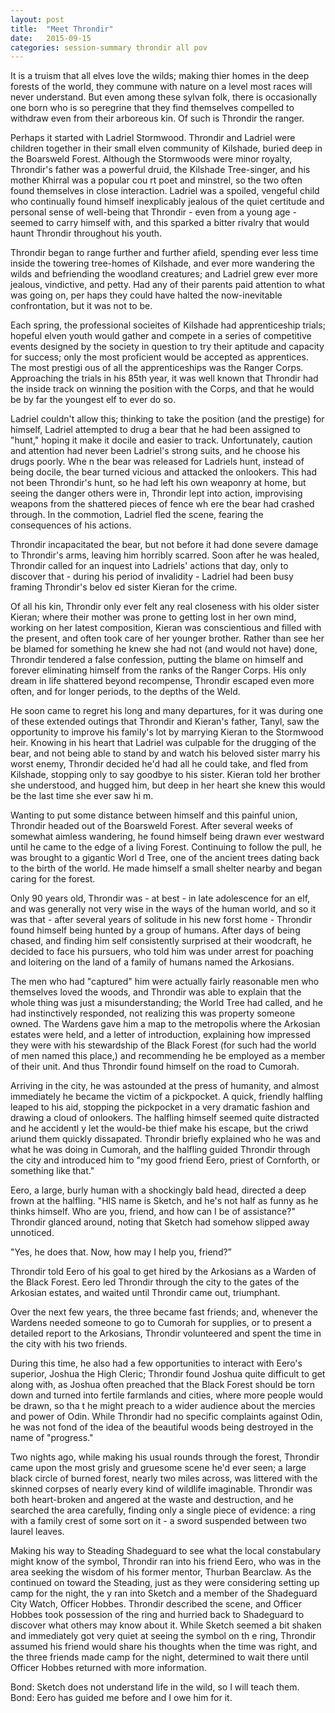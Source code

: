 ```yaml
---
layout: post
title:  "Meet Throndir"
date:   2015-09-15
categories: session-summary throndir all pov
---
```


It is a truism that all elves love the wilds; making thier homes in the deep forests of the world, they commune with nature on a level most races will never understand. But even among these sylvan folk, there is occasionally one born who is so peregrine that they find themselves compelled to withdraw even from their
arboreous kin. Of such is Throndir the ranger.

Perhaps it started with Ladriel Stormwood. Throndir and Ladriel were children together in their small elven community of Kilshade, buried deep in the Boarsweld Forest. Although the Stormwoods were minor royalty, Throndir's father was a powerful druid, the Kilshade Tree-singer, and his mother Khirral was a popular cou
rt poet and minstrel, so the two often found themselves in close interaction. Ladriel was a spoiled, vengeful child who continually found himself inexplicably jealous of the quiet certitude and personal sense of well-being that Throndir - even from a young age - seemed to carry himself with, and this sparked a bitter
 rivalry that would haunt Throndir throughout his youth.

Throndir began to range further and further afield, spending ever less time inside the towering tree-homes of Kilshade, and ever more wandering the wilds and befriending the woodland creatures; and Ladriel grew ever more jealous, vindictive, and petty. Had any of their parents paid attention to what was going on, per
haps they could have halted the now-inevitable confrontation, but it was not to be.

Each spring, the professional socieites of Kilshade had apprenticeship trials; hopeful elven youth would gather and compete in a series of competitive events designed by the society in question to try their aptitude and capacity for success; only the most proficient would be accepted as apprentices. The most prestigi
ous of all the apprenticeships was the Ranger Corps. Approaching the trials in his 85th year, it was well known that Throndir had the inside track on winning the position with the Corps, and that he would be by far the youngest elf to ever do so.

Ladriel couldn't allow this; thinking to take the position (and the prestige) for himself, Ladriel attempted to drug a bear that he had been assigned to "hunt," hoping it make it docile and easier to track. Unfortunately, caution and attention had never been Ladriel's strong suits, and he choose his drugs poorly. Whe
n the bear was released for Ladriels hunt, instead of being docile, the bear turned vicious and attacked the onlookers. This had not been Throndir's hunt, so he had left his own weaponry at home, but seeing the danger others were in, Throndir lept into action, improvising weapons from the shattered pieces of fence wh
ere the bear had crashed through. In the commotion, Ladriel fled the scene, fearing the consequences of his actions.

Throndir incapacitated the bear, but not before it had done severe damage to Throndir's arms, leaving him horribly scarred. Soon after he was healed, Throndir called for an inquest into Ladriels' actions that day, only to discover that - during his period of invalidity - Ladriel had been busy framing Throndir's belov
ed sister Kieran for the crime.

Of all his kin, Throndir only ever felt any real closeness with his older sister Kieran; where their mother was prone to getting lost in her own mind, working on her latest composition, Kieran was conscientious and filled with the present, and often took care of her younger brother. Rather than see her be blamed for
something he knew she had not (and would not have) done, Throndir tendered a false confession, putting the blame on himself and forever eliminating himself from the ranks of the Ranger Corps. His only dream in life shattered beyond recompense, Throndir escaped even more often, and for longer periods, to the depths of
 the Weld.

He soon came to regret his long and many departures, for it was during one of these extended outings that Throndir and Kieran's father, Tanyl, saw the opportunity to improve his family's lot by marrying Kieran to the Stormwood heir. Knowing in his heart that Ladriel was culpable for the drugging of the bear, and not
being able to stand by and watch his beloved sister marry his worst enemy, Throndir decided he'd had all he could take, and fled from Kilshade, stopping only to say goodbye to his sister. Kieran told her brother she understood, and hugged him, but deep in her heart she knew this would be the last time she ever saw hi
m.

Wanting to put some distance between himself and this painful union, Throndir headed out of the Boarsweld Forest. After several weeks of somewhat aimless wandering, he found himself being drawn ever westward until he came to the edge of a living Forest. Continuing to follow the pull, he was brought to a gigantic Worl
d Tree, one of the ancient trees dating back to the birth of the world. He made himself a small shelter nearby and began caring for the forest.

Only 90 years old, Throndir was - at best - in late adolescence for an elf, and was generally not very wise in the ways of the human world, and so it was that - after several years of solitude in his new forst home - Throndir found himself being hunted by a group of humans. After days of being chased, and finding him
self consistently surprised at their woodcraft, he decided to face his pursuers, who told him was under arrest for poaching and loitering on the land of a family of humans named the Arkosians.

The men who had "captured" him were actually fairly reasonable men who themselves loved the woods, and Throndir was able to explain that the whole thing was just a misunderstanding; the World Tree had called, and he had instinctively responded, not realizing this was property someone owned. The Wardens gave him a map
 to the metropolis where the Arkosian estates were held, and a letter of introduction, explaining how impressed they were with his stewardship of the Black Forest (for such had the world of men named this place,) and recommending he be employed as a member of their unit. And thus Throndir found himself on the road to
 Cumorah.

Arriving in the city, he was astounded at the press of humanity, and almost immediately he became the victim of a pickpocket. A quick, friendly halfling leaped to his aid, stopping the pickpocket in a very dramatic fashion and drawing a cloud of onlookers. The halfling himself seemed quite distracted and he accidentl
y let the would-be thief make his escape, but the criwd ariund them quickly dissapated. Throndir briefly explained who he was and what he was doing in Cumorah, and the halfling guided Throndir through the city and introduced him to "my good friend Eero, priest of Cornforth, or something like that."

Eero, a large, burly human with a shockingly bald head, directed a deep frown at the halfling. "HIS name is Sketch, and he's not half as funny as he thinks himself. Who are you, friend, and how can I be of assistance?" Throndir glanced around, noting that Sketch had somehow slipped away unnoticed.

"Yes, he does that. Now, how may I help you, friend?”

Throndir told Eero of his goal to get hired by the Arkosians as a Warden of the Black Forest. Eero led Throndir through the city to the gates of the Arkosian estates, and waited until Throndir came out, triumphant.

Over the next few years, the three became fast friends; and, whenever the Wardens needed someone to go to Cumorah for supplies, or to present a detailed report to the Arkosians, Throndir volunteered and spent the time in the city with his two friends.

During this time, he also had a few opportunities to interact with Eero's superior, Joshua the High Cleric; Throndir found Joshua quite difficult to get along with, as Joshua often preached that the Black Forest should be torn down and turned into fertile farmlands and cities, where more people would be drawn, so tha
t he might preach to a wider audience about the mercies and power of Odin. While Throndir had no specific complaints against Odin, he was not fond of the idea of the beautiful woods being destroyed in the name of "progress."

Two nights ago, while making his usual rounds through the forest, Throndir came upon the most grisly and gruesome scene he'd ever seen; a large black circle of burned forest, nearly two miles across, was littered with the skinned corpses of nearly every kind of wildlife imaginable. Throndir was both heart-broken and
angered at the waste and destruction, and he searched the area carefully, finding only a single piece of evidence: a ring with a family crest of some sort on it - a sword suspended between two laurel leaves.

Making his way to Steading Shadeguard to see what the local constabulary might know of the symbol, Throndir ran into his friend Eero, who was in the area seeking the wisdom of his former mentor, Thurban Bearclaw. As the continued on toward the Steading, just as they were considering setting up camp for the night, the
y ran into Sketch and a member of the Shadeguard City Watch, Officer Hobbes. Throndir described the scene, and Officer Hobbes took possession of the ring and hurried back to Shadeguard to discover what others may know about it. While Sketch seemed a bit shaken and immediately got very quiet at seeing the symbol on th
e ring, Throndir assumed his friend would share his thoughts when the time was right, and the three friends made camp for the night, determined to wait there until Officer Hobbes returned with more information.

Bond: Sketch does not understand life in the wild, so I will teach them.
Bond: Eero has guided me before and I owe him for it.